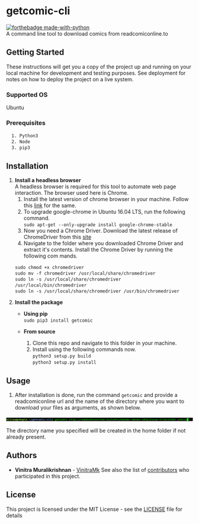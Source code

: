 # getcomic-cli 

[![forthebadge made-with-python](http://ForTheBadge.com/images/badges/made-with-python.svg)](https://www.python.org/)  
A command line tool to download comics from readcomiconline.to

## Getting Started

These instructions will get you a copy of the project up and running on your local machine for development and testing purposes. See deployment for notes on how to deploy the project on a live system.

### Supported OS
Ubuntu

### Prerequisites

```
  1. Python3
  2. Node
  3. pip3
```

## Installation

1. **Install a headless browser**    
A headless browser is required for this tool to automate web page interaction. The browser used here is Chrome. 
    1. Install the latest version of chrome browser in your machine. Follow this [link](https://gist.github.com/mrtns/78d15e3263b2f6a231fe) 
    for the same.
    2. To upgrade google-chrome in Ubuntu 16.04 LTS, run the following command.  
    `sudo apt-get --only-upgrade install google-chrome-stable`
    3. Now you need a Chrome Driver. Download the latest release of ChromeDriver from this [site](https://sites.google.com/a/chromium.org/chromedriver/home)
    4. Navigate to the folder where you downloaded Chrome Driver and extract it's contents. Install the Chrome Driver by running the following com
    mands.  
    ```
    sudo chmod +x chromedriver
    sudo mv -f chromedriver /usr/local/share/chromedriver  
    sudo ln -s /usr/local/share/chromedriver /usr/local/bin/chromedriver
    sudo ln -s /usr/local/share/chromedriver /usr/bin/chromedriver
    ```
2. **Install the package**  
    * **Using pip**  
    `sudo pip3 install getcomic`  

    * **From source**   
        1. Clone this repo and navigate to this folder in your machine.  
        2. Install using the following commands now.   
            `python3 setup.py build`  
            `python3 setup.py install`  

## Usage 

1. After installation is done, run the command `getcomic` and provide a readcomiconline url and the name of the directory where you want to 
download your files as arguments, as shown below.

![](commandss.png?raw=true)  

The directory name you specified will be created in the home folder if not already present.

## Authors

* **Vinitra Muralikrishnan** - [VinitraMk](https://github.com/VinitraMk)
See also the list of [contributors](https://github.com/VinitraMk/getcomic-cli/contributors) who participated in this project.

## License

This project is licensed under the MIT License - see the [LICENSE](LICENSE) file for details


